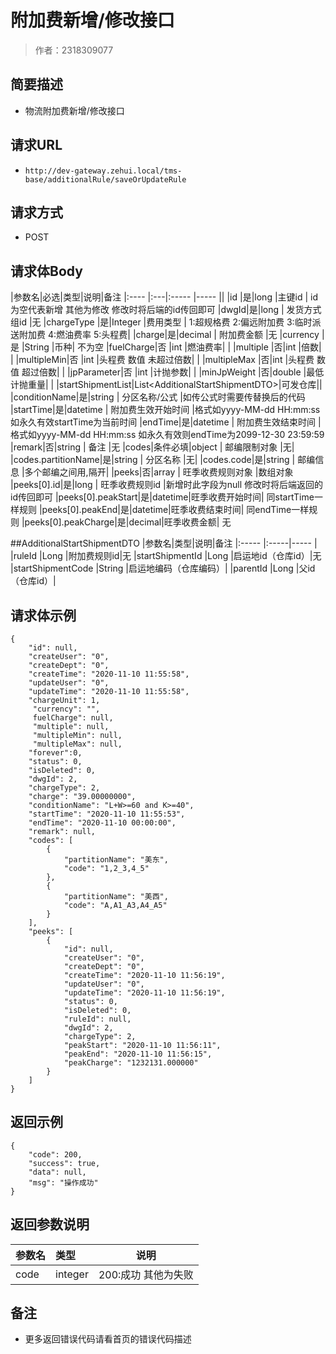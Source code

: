 # 附加费新增/修改接口

> 作者：2318309077

## 简要描述

- 物流附加费新增/修改接口

## 请求URL
- `http://dev-gateway.zehui.local/tms-base/additionalRule/saveOrUpdateRule`
## 请求方式
- POST 

## 请求体Body

|参数名|必选|类型|说明|备注
|:----    |:---|:----- |-----   ||
|id |是|long |主键id   | id为空代表新增 其他为修改 修改时将后端的id传回即可
|dwgId|是|long | 发货方式组id  |无
|chargeType    |是|Integer |费用类型   | 1:超规格费 2:偏远附加费 3:临时派送附加费 4:燃油费率 5:头程费|
|charge|是|decimal | 附加费金额  |无
|currency |是 |String   |币种|   不为空
|fuelCharge|否 |int   |燃油费率| |
|multiple |否|int   |倍数|   |
|multipleMin|否 |int   |头程费 数值 未超过倍数|  |
|multipleMax |否|int   |头程费 数值 超过倍数|  |
|jpParameter|否 |int   |计抛参数|  |
|minJpWeight |否|double   |最低计抛重量|  |
|startShipmentList|List&lt;AdditionalStartShipmentDTO>|可发仓库||
|conditionName|是|string | 分区名称/公式 |如传公式时需要传替换后的代码
|startTime|是|datetime | 附加费生效开始时间  |格式如yyyy-MM-dd HH:mm:ss 如永久有效startTime为当前时间
|endTime|是|datetime | 附加费生效结束时间  |格式如yyyy-MM-dd HH:mm:ss 如永久有效则endTime为2099-12-30 23:59:59
|remark|否|string |  备注 |无
|codes|条件必填|object | 邮编限制对象  |无|
|codes.partitionName|是|string | 分区名称  |无|
|codes.code|是|string | 邮编信息  |多个邮编之间用,隔开|
|peeks|否|array |  旺季收费规则对象 |数组对象
|peeks[0].id|是|long |  旺季收费规则id |新增时此字段为null 修改时将后端返回的id传回即可
|peeks[0].peakStart|是|datetime|旺季收费开始时间| 同startTime一样规则
|peeks[0].peakEnd|是|datetime|旺季收费结束时间| 同endTime一样规则
|peeks[0].peakCharge|是|decimal|旺季收费金额| 无


##AdditionalStartShipmentDTO
|参数名|类型|说明|备注
|:-----  |:-----|-----                           |
|ruleId |Long   |附加费规则id|无
|startShipmentId |Long   |启运地id（仓库id）|无
|startShipmentCode |String   |启运地编码（仓库编码）|
|parentId |Long   |父id（仓库id）| 



## 请求体示例 
``` 
{
    "id": null,
    "createUser": "0",
    "createDept": "0",
    "createTime": "2020-11-10 11:55:58",
    "updateUser": "0",
    "updateTime": "2020-11-10 11:55:58",
    "chargeUnit": 1,
	 "currency": "",
	 fuelCharge": null,
	 "multiple": null,
	 "multipleMin": null,
	 "multipleMax": null,
    "forever":0,
    "status": 0,
    "isDeleted": 0,
    "dwgId": 2,
    "chargeType": 2,
    "charge": "39.00000000",
    "conditionName": "L+W>=60 and K>=40",
    "startTime": "2020-11-10 11:55:53",
    "endTime": "2020-11-10 00:00:00",
    "remark": null,
    "codes": [
        {
            "partitionName": "美东",
            "code": "1,2_3,4_5"
        },
        {
            "partitionName": "美西",
            "code": "A,A1_A3,A4_A5"
        }
    ],
    "peeks": [
        {
            "id": null,
            "createUser": "0",
            "createDept": "0",
            "createTime": "2020-11-10 11:56:19",
            "updateUser": "0",
            "updateTime": "2020-11-10 11:56:19",
            "status": 0,
            "isDeleted": 0,
            "ruleId": null,
            "dwgId": 2,
            "chargeType": 2,
            "peakStart": "2020-11-10 11:56:11",
            "peakEnd": "2020-11-10 11:56:15",
            "peakCharge": "1232131.000000"
        }
    ]
}

```
## 返回示例 

``` 
{
    "code": 200,
    "success": true,
    "data": null,
    "msg": "操作成功"
}
```

## 返回参数说明 

|参数名|类型|说明
|:-----  |:-----|-----                           |
|code|integer|200:成功 其他为失败|
## 备注 

- 更多返回错误代码请看首页的错误代码描述